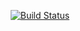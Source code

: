 <p align="center">
<a href="https://www.scrumdaybandung.com"><img src="https://codeship.com/projects/4258eb90-9ada-0134-cb8d-3ef136bb4bed/status?branch=master" alt="Build Status"></a>
</p>
